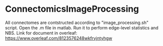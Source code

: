# ConnectomicsImageProcessing
All connectomes are contstructed according to "image_processing.sh" script.
Open the .m file in matlab. Run it to perform edge-level statistics and NBS.
Link for document in overleaf: https://www.overleaf.com/8123576248wkfrvjntyhgw
